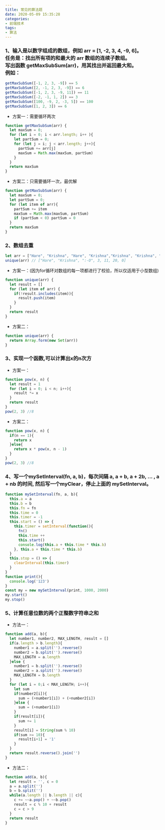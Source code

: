 ```yaml
---
title: 常见的算法题
date: 2020-05-09 15:35:28
categories:
- 前端技术
tags:
- 算法
---
```

### 1、输入是以数字组成的数组，例如 arr = [1, -2, 3, 4, -9, 6]。</br>任务是：找出所有项的和最大的 arr 数组的连续子数组。</br>写出函数 getMaxSubSum(arr)，用其找出并返回最大和。</br>例如：
```js
getMaxSubSum([-1, 2, 3, -9]) == 5
getMaxSubSum([2, -1, 2, 3, -9]) == 6
getMaxSubSum([-1, 2, 3, -9, 11]) == 11
getMaxSubSum([-2, -1, 1, 2]) == 3
getMaxSubSum([100, -9, 2, -3, 5]) == 100
getMaxSubSum([1, 2, 3]) == 6
```
- 方案一：需要循环两次
```js
function getMaxSubSum(arr) {
  let maxSum = 0;
  for (let i = 0; i < arr.length; i++ ){
    let partSum = 0;
    for (let j = i; j < arr.length; j++){
      partSum += arr[j]
      maxSum = Math.max(maxSum, partSum)
    }
  }
  return maxSum
}
```
- 方案二：只需要循环一次，最优解
```js
function getMaxSubSum(arr) {
  let maxSum = 0;
  let partSum = 0;
  for (let item of arr){
    partSum += item
    maxSum = Math.max(maxSum, partSum)
    if (partSum < 0) partSum = 0
  }
  return maxSum
}
```

### 2、数组去重
```js
let arr = ["Hare", "Krishna", "Hare", "Krishna","Krishna", "Krishna", "Hare", "Hare", ":-O", 3, 11, 20, 11, 0, 3]
unique(arr) // ["Hare", "Krishna", ":-O", 3, 11, 20, 0]
```
- 方案一：(因为for循环对数组的每一项都进行了校验，所以仅适用于小型数组)
```js
function unique(arr) {
  let result = []
  for (let item of arr) {
    if(!result.includes(item)){
      result.push(item)
    }
  }
  return result
}
```
- 方案二：
```js
function unique(arr) {
  return Array.form(new Set(arr))
}
```

### 3、实现一个函数,可以计算出x的n次方
- 方案一：
```js
function pow(x, n) {
  let result = 1
  for (let i = 0; i < n; i++){
    result *= x
  }
  return result
}
pow(2, 3) //8
```
- 方案二：
```js
function pow(x, n) {
  if(n == 1){
    return x
  }else{
    return x * pow(x, n - 1)
  }
}
pow(2, 3) //8
```

### 4、写一个mySetInterval(fn, a, b)，每次间隔 a, a + b, a + 2b, ... , a + nb 的时间, 然后写一个myClear，停止上面的 mySetInterval。

```js
function mySetInterval(fn, a, b){
  this.a = a
  this.b = b
  this.fn = fn
  this.time = 0
  this.timer = -1
  this.start = () => {
    this.timer = setInterval(function(){
      fn()
      this.time ++
      this.start()
      console.log(this.a + this.time * this.b)
    }, this.a + this.time * this.b)
  }
  this.stop = () => {
    clearInterval(this.timer)
  }
}
function print(){
  console.log('123')
}
const my = new mySetInterval(print, 1000, 2000)
my.start()
my.stop()
```

### 5、计算任意位数的两个正整数字符串之和

- 方法一：

```js
function add(a, b){
  let number1, number2, MAX_LENGTH, result = []
  if(a.length > b.length){
    number1 = a.split('').reverse()
    number2 = b.split('').reverse()
    MAX_LENGTH = a.length
  }else {
    number1 = b.split('').reverse()
    number2 = a.split('').reverse()
    MAX_LENGTH = b.length
  }
  for (let i = 0;i < MAX_LENGTH; i++){
    let sum 
    if(number2[i]){
      sum = (+number1[i]) + (+number2[i])
    }else {
      sum = (+number1[i])
    }
    if(result[i]){
      sum += 1
    }
    result[i] = String(sum % 10)
    if(sum >= 10){
      result[i+1] = '1'
    }
  }
  return result.reverse().join('')
}
```

- 方法二：

```js
function add(a, b){
  let result = '', c = 0
  a = a.split('')
  b = b.split('')
  while(a.length || b.length || c){
    c += ~~a.pop() + ~~b.pop()
    result = c % 10 + result
    c = c > 9
  }
  return result
}
```